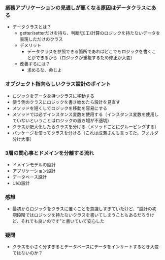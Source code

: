 
### 業務アプリケーションの見通しが悪くなる原因はデータクラスにある
- データクラスとは？
    - getter/setterだけを持ち、判断/加工/計算のロジックを持たないデータを表現しただけのクラス
    - デメリット
        - データクラスを参照できる箇所であればどこでもロジックを書くことができるから（ロジックが重複するため修正が大変）
    - 改善するには？
        - 求めるな、命じよ


### オブジェクト指向らしいクラス設計のポイント
- ロジックをデータを持つクラスに移動する
- 使う側のクラスにロジックを書き始めたら設計を見直す
- メソッドを短くしてロジックを移動を容易にする
- メソッドでは必ずインスタンス変数を使用する（インスタンス変数を使用していないということはロジックの置き場が不適切）
- クラスが肥大化したらクラスを分ける（メソッドごとにグルーピングする）
- パッケージを使ってクラスを分ける（これは成瀬さんも言ってた。フォルダ分け大事）


### 3層の関心事とドメインを分離する流れ
- ドメインモデルの設計
- アプリケーション設計
- データベース設計
- UIの設計



### 感想
- 最初からロジックをクラスに置くことを意識しすぎていたけど、"設計の初期段階ではロジックを持たないクラスを書いてしまうこともあるだろうけど、それでも良いのです"と書いていて安心した


### 疑問
- クラスを小さく分すぎるとデータベースにデータをインサートするとき大変ではないのか？